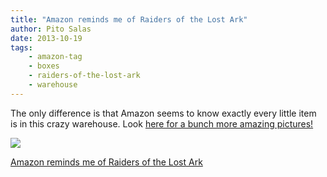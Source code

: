 ```yaml
---
title: "Amazon reminds me of Raiders of the Lost Ark"
author: Pito Salas
date: 2013-10-19
tags:
    - amazon-tag
    - boxes
    - raiders-of-the-lost-ark
    - warehouse
---
```




The only difference is that Amazon seems to know exactly every little item is
in this crazy warehouse. Look [here for a bunch more amazing
pictures!](<http://imgur.com/gallery/uHZbW>)

![](https://i0.wp.com/i.imgur.com/RPCE8YH.jpg?w=584)


[Amazon reminds me of Raiders of the Lost Ark](None)
